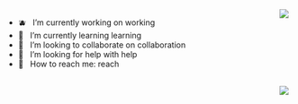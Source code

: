 <img align="right" src="https://github-readme-stats.vercel.app/api?username=p697&show_icons=true&icon_color=59abe3&text_color=718096&bg_color=ffffff&hide_title=true" />

- 🫐  &nbsp; I’m currently working on working
- 🍓  &nbsp; I’m currently learning learning
- 🧀  &nbsp; I’m looking to collaborate on collaboration
- 🍔  &nbsp; I’m looking for help with help
- 🍫  &nbsp; How to reach me: reach

</br>

<img align="right" src="https://visitor-badge.glitch.me/badge?page_id=p697.p697" />
